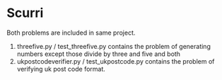 # Scurri

Both problems are included in same project.

1. threefive.py / test_threefive.py contains the problem of generating numbers except those divide by three and five and both
2. ukpostcodeverifier.py / test_ukpostcode.py contains the problem of verifying uk post code format.

